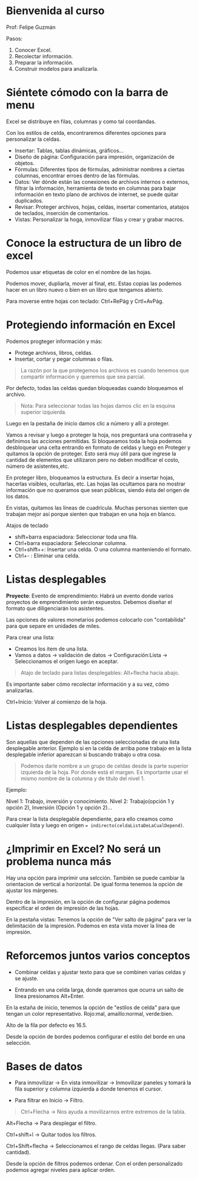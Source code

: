 # Bienvenida al curso

Prof: Felipe Guzmán

Pasos:
1. Conocer Excel.
2. Recolectar información.
3. Preparar la información.
4. Construir modelos para analizarla.

# Siéntete cómodo con la barra de menu

Excel se distribuye en filas, columnas y como tal coordandas.

Con los estilos de celda, encontraremos diferentes opciones para personalizar la celdas.

- Insertar: Tablas, tablas dinámicas, gráficos...
- Diseño de página: Configuración para impresión, organización de objetos.
- Fórmulas: Diferentes tipos de fórmulas, administrar nombres a ciertas columnas, encontrar erroes dentro de las fórmulas.
- Datos: Ver dónde están las conexiones de archivos internos o externos, filtrar la información, herramienta de texto en columnas para bajar información en texto plano de archivos de internet, se puede quitar duplicados.
- Revisar: Proteger archivos, hojas, celdas, insertar comentarios, atatajos de teclados, inserción de comentarios.
- Vistas: Personalizar la hoga, inmovilizar filas y crear y grabar macros.

# Conoce la estructura de un libro de excel

Podemos usar etiquetas de color en el nombre de las hojas.

Podemos mover, dupliarla, mover al final, etc. Estas copias las podemos hacer en un libro nuevo o bien en un libro que tengamos abierto.

Para moverse entre hojas con teclado: Ctrl+RePág y Crtl+AvPág.

# Protegiendo información en Excel

Podemos progteger información y más:
- Protege archivos, libros, celdas.
- Insertar, cortar y pegar columnas o filas.

> La razón por la que protegemos los archivos es cuando tenemos que compartir información y queremos que sea parcial.

Por defecto, todas las celdas quedan bloqueadas cuando bloqueamos el archivo.

> Nota: Para seleccionar todas las hojas damos clic en la esquina superior izquierda.

Luego en la pestaña de inicio damos clic a número y allí a proteger.

Vamos a revisar y luego a proteger la hoja, nos preguntará una contraseña y definimos las acciones permitidas. Si bloqueamos toda la hoja podemos desbloquear una celta entrando en formato de celdas y luego en Proteger y quitamos la opción de proteger. Esto será muy útil para que ingrese la cantidad de elementos que utilizaron pero no deben modificar el costo, número de asistentes,etc.

En proteger libro, bloqueamos la estructura. Es decir a insertar hojas, hacerlas visibles, ocultarlas, etc. Las hojas las ocultamos para no mostrar información que no queramos que sean públicas, siendo ésta del origen de los datos.

En vistas, quitamos las líneas de cuadrícula. Muchas personas sienten que trabajan mejor así porque sienten que trabajan en una hoja en blanco.

Atajos de teclado
- shift+barra espaciadora: Seleccionar toda una fila.
- Ctrl+barra espaciadora: Seleccionar columna.
- Ctrl+shift++: Insertar una celda. O una columna manteniendo el formato.
- Ctrl+- : Eliminar una celda.

# Listas desplegables

**Proyecto**: Evento de emprendimiento: Habrá un evento donde varios proyectos de emprendimiento serán expuestos. Debemos diseñar el formato que diligenciarán los asistentes.

Las opciones de valores monetarios podemos colocarlo con "contabilida" para que separe en unidades de miles.

Para crear una lista:
- Creamos los item de una lista.
- Vamos a datos -> validación de datos -> Configuración:Lista -> Seleccionamos el origen  luego en aceptar.

> Atajo de teclado para listas desplegables: Alt+flecha hacia abajo.

Es importante saber cómo recolectar información y a su vez, cómo analizarlas.

Ctrl+Inicio: Volver al comienzo de la hoja.

# Listas desplegables dependientes

Son aquellas que dependen de las opciones seleccionadas de una lista desplegable anterior. Ejemplo si en la celda de arriba pone trabajo en la lista desplegable inferior aparezcan si buscando trabajo u otra cosa.

> Podemos darle nombre a un grupo de celdas desde la parte superior izquierda de la hoja. Por donde está el margen. Es importante usar el mismo nombre de la columna y de título del nivel 1.

Ejemplo:

Nivel 1: Trabajo, inversión y conocimiento.
Nivel 2: Trabajo(opción 1 y opción 2), Inversión (Opción 1 y opción 2)...

Para crear la lista desplegable dependiente, para ello creamos como cualquier lista y luego en origen `= indirecto(celdaListaDeLaCualDepend)`.

# ¿Imprimir en Excel? No será un problema nunca más

Hay una opción para imprimir una selcción. También se puede cambiar la orientacion de vertical a horizontal. De igual forma tenemos la opción de ajustar los márgenes.

Dentro de la impresión, en la opción de configurar página podemos especificar el orden de impresión de las hojas.

En la pestaña vistas: Tenemos la opción de "Ver salto de página" para ver la delimitación de la impresión. Podemos en esta vista mover la línea de impresión.

# Reforcemos juntos varios conceptos

- Combinar celdas y ajustar texto para que se combinen varias celdas y se ajuste.

- Entrando en una celda larga, donde queramos que ocurra un salto de línea presionamos Alt+Enter.

En la estaña de inicio, tenemos la opción de "estilos de celda" para que tengan un color representativo. Rojo:mal, amaillo:normal, verde:bien.

Alto de la fila por defecto es 16.5.

Desde la opción de bordes podemos configurar el estilo del borde en una selección.

# Bases de datos

- Para inmovilizar -> En vista inmovilizar -> Inmovilizar paneles y tomará la fila superior y columna izquierda a donde tenemos el cursor.

- Para filtrar en Inicio -> Filtro.

> Ctrl+Flecha -> Nos ayuda a movilizarnos entre extremos de la tabla.

Alt+Flecha -> Para desplegar el filtro.

Ctrl+shift+l -> Quitar todos los filtros.

Ctrl+Shift+flecha -> Seleccionamos el rango de celdas llegas. (Para saber cantidad).

Desde la opción de filtros podemos ordenar. Con el orden personalizado podemos agregar niveles para aplicar orden.
